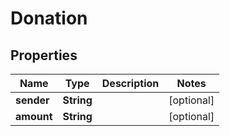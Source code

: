 
# Donation

## Properties
Name | Type | Description | Notes
------------ | ------------- | ------------- | -------------
**sender** | **String** |  |  [optional]
**amount** | **String** |  |  [optional]



